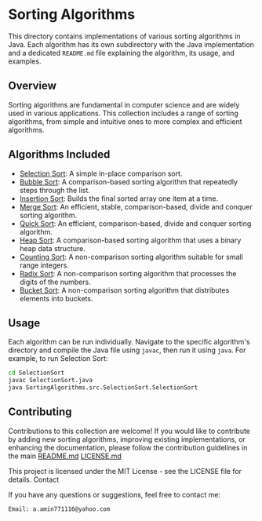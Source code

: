 # Sorting Algorithms

This directory contains implementations of various sorting algorithms in Java. Each algorithm has its own subdirectory with the Java implementation and a dedicated `README.md` file explaining the algorithm, its usage, and examples.

## Overview

Sorting algorithms are fundamental in computer science and are widely used in various applications. This collection includes a range of sorting algorithms, from simple and intuitive ones to more complex and efficient algorithms.

## Algorithms Included

- [Selection Sort](./SelectionSort): A simple in-place comparison sort.
- [Bubble Sort](./BubbleSort): A comparison-based sorting algorithm that repeatedly steps through the list.
- [Insertion Sort](./InsertionSort): Builds the final sorted array one item at a time.
- [Merge Sort](./MergeSort): An efficient, stable, comparison-based, divide and conquer sorting algorithm.
- [Quick Sort](./QuickSort): An efficient, comparison-based, divide and conquer sorting algorithm.
- [Heap Sort](./HeapSort): A comparison-based sorting algorithm that uses a binary heap data structure.
- [Counting Sort](./CountingSort): A non-comparison sorting algorithm suitable for small range integers.
- [Radix Sort](./RadixSort): A non-comparison sorting algorithm that processes the digits of the numbers.
- [Bucket Sort](./BucketSort): A non-comparison sorting algorithm that distributes elements into buckets.

## Usage

Each algorithm can be run individually. Navigate to the specific algorithm's directory and compile the Java file using `javac`, then run it using `java`. For example, to run Selection Sort:

```bash
cd SelectionSort
javac SelectionSort.java
java SortingAlgorithms.src.SelectionSort.SelectionSort
```

## Contributing

Contributions to this collection are welcome! If you would like to contribute by adding new sorting algorithms, improving existing implementations, or enhancing the documentation, please follow the contribution guidelines in the main [README.md](..%2F..%2FREADME.md)
[LICENSE.md](..%2F..%2FLICENSE.md)

This project is licensed under the MIT License - see the LICENSE file for details.
Contact

If you have any questions or suggestions, feel free to contact me:

    Email: a.amin771116@yahoo.com